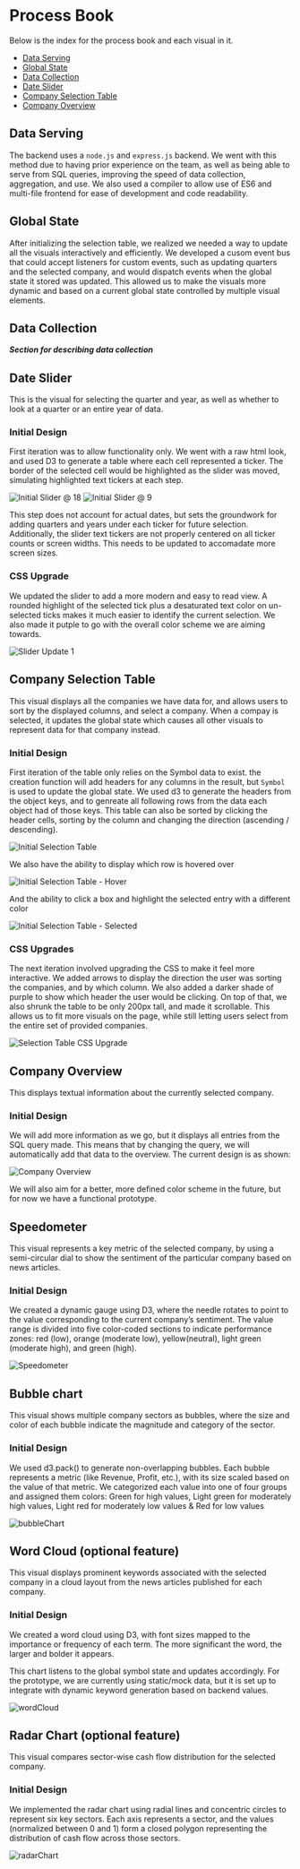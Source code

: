 # Process Book

Below is the index for the process book and each visual in it.

- [Data Serving](#data-serving)
- [Global State](#global-state)
- [Data Collection](#data-collection)
- [Date Slider](#date-slider)
- [Company Selection Table](#company-selection-table)
- [Company Overview](#company-overview)

## Data Serving

The backend uses a `node.js` and `express.js` backend. We went with this method due to having prior experience on the team, as well as being able to serve from SQL queries, improving the speed of data collection, aggregation, and use. We also used a compiler to allow use of ES6 and multi-file frontend for ease of development and code readability.

## Global State

After initializing the selection table, we realized we needed a way to update all the visuals interactively and efficiently. We developed a cusom event bus that could accept listeners for custom events, such as updating quarters and the selected company, and would dispatch events when the global state it stored was updated. This allowed us to make the visuals more dynamic and based on a current global state controlled by multiple visual elements.

## Data Collection

**_Section for describing data collection_**

## Date Slider

This is the visual for selecting the quarter and year, as well as whether to look at a quarter or an entire year of data.

### Initial Design

First iteration was to allow functionality only. We went with a raw html look, and used D3 to generate a table where each cell represented a ticker. The border of the selected cell would be highlighted as the slider was moved, simulating highlighted text tickers at each step.

![Initial Slider @ 18](./screenshots/slider/slider-initial-a.png)
![Initial Slider @ 9](./screenshots/slider/slider-initial-b.png)

This step does not account for actual dates, but sets the groundwork for adding quarters and years under each ticker for future selection. Additionally, the slider text tickers are not properly centered on all ticker counts or screen widths. This needs to be updated to accomadate more screen sizes.

### CSS Upgrade

We updated the slider to add a more modern and easy to read view. A rounded highlight of the selected tick plus a desaturated text color on un-selected ticks makes it much easier to identify the current selection. We also made it putple to go with the overall color scheme we are aiming towards.

![Slider Update 1](./screenshots/slider/slider-update-1.png)

<!-- Page Break in PDF -->
<!-- <div style="page-break-after: always;"></div> -->

## Company Selection Table

This visual displays all the companies we have data for, and allows users to sort by the displayed columns, and select a company. When a compay is selected, it updates the global state which causes all other visuals to represent data for that company instead.

### Initial Design

First iteration of the table only relies on the Symbol data to exist. the creation function will add headers for any columns in the result, but `Symbol` is used to update the global state. We used d3 to generate the headers from the object keys, and to genreate all following rows from the data each object had of those keys. This table can also be sorted by clicking the header cells, sorting by the column and changing the direction (ascending / descending).

![Initial Selection Table](./screenshots/company-select-table/cst-initial.png)

We also have the ability to display which row is hovered over

![Initial Selection Table - Hover](./screenshots/company-select-table/cst-initial-hover.png)

And the ability to click a box and highlight the selected entry with a different color

![Initial Selection Table - Selected](./screenshots/company-select-table/cst-initial-select.png)

### CSS Upgrades

The next iteration involved upgrading the CSS to make it feel more interactive. We added arrows to display the direction the user was sorting the companies, and by which column. We also added a darker shade of purple to show which header the user would be clicking. On top of that, we also shrunk the table to be only 200px tall, and made it scrollable. This allows us to fit more visuals on the page, while still letting users select from the entire set of provided companies.

![Selection Table CSS Upgrade](./screenshots/company-select-table/cst-css-upgrade.png)

## Company Overview

This displays textual information about the currently selected company.

### Initial Design

We will add more information as we go, but it displays all entries from the SQL query made. This means that by changing the query, we will automatically add that data to the overview. The current design is as shown:

![Company Overview](./screenshots/company-overview/co-initial.png)

We will also aim for a better, more defined color scheme in the future, but for now we have a functional prototype.

## Speedometer

This visual represents a key metric of the selected company, by using a semi-circular dial to show the sentiment of the particular company based on news articles.

### Initial Design

We created a dynamic gauge using D3, where the needle rotates to point to the value corresponding to the current company’s sentiment. The value range is divided into five color-coded sections to indicate performance zones: red (low), orange (moderate low), yellow(neutral), light green (moderate high), and green (high).

![Speedometer ](ProcessBook/screenshots/speedometer/speedometer-initial.png)

## Bubble chart

This visual shows multiple company sectors as bubbles, where the size and color of each bubble indicate the magnitude and category of the sector.

### Initial Design

We used d3.pack() to generate non-overlapping bubbles. Each bubble represents a metric (like Revenue, Profit, etc.), with its size scaled based on the value of that metric. We categorized each value into one of four groups and assigned them colors: Green for high values, Light green for moderately high values, Light red for moderately low values & Red for low values

![bubbleChart ](ProcessBook/screenshots/bubbleChart/bc-initial.png)

## Word Cloud (optional feature)

This visual displays prominent keywords associated with the selected company in a cloud layout from the news articles published for each company.

### Initial Design

We created a word cloud using D3, with font sizes mapped to the importance or frequency of each term. The more significant the word, the larger and bolder it appears.

This chart listens to the global symbol state and updates accordingly. For the prototype, we are currently using static/mock data, but it is set up to integrate with dynamic keyword generation based on backend values.

![wordCloud ](ProcessBook/screenshots/wordCloud/wc-initial.png)

## Radar Chart (optional feature)

This visual compares sector-wise cash flow distribution for the selected company.

### Initial Design

We implemented the radar chart using radial lines and concentric circles to represent six key sectors. Each axis represents a sector, and the values (normalized between 0 and 1) form a closed polygon representing the distribution of cash flow across those sectors.

![radarChart ](ProcessBook/screenshots/radarChart/rc-initial.png)
